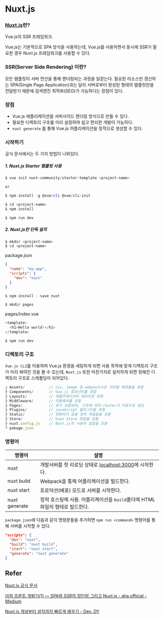 # Nuxt.js

### [Nuxt.js](<https://ko.nuxtjs.org/>)란?

Vue.js의 SSR 프레임워크.

Vue.js는 기본적으로 SPA 방식을 사용하는데, Vue.js를 사용하면서 동시에 SSR가 필요한 경우 Nuxt.js 프레임워크를 사용할 수 있다.



### SSR(Server Side Rendering) 이란?

모든 템플릿이 서버 연산을 통해 렌더링되는 과정을 일컫는다. 필요한 리소스만 갱신하는 SPA(Single Page Application)과는 달리 서버로부터 완성된 형태의 템플릿만을 전달받기 때문에 검색엔진 최적화(SEO)가 가능하다는 장점이 있다.



### 장점

- Vue.js 애플리케이션을 서버사이드 렌더링 방식으로 만들 수 있다.
- 필요한 디렉토리 구조를 미리 설정하여 쉽고 편리한 개발이 가능하다.
- `nuxt generate` 를 통해 Vue.js 어플리케이션을 정적으로 생성할 수 있다.



### 시작하기

공식 문서에서는 두 가지 방법이 나와있다.

##### 1. Nuxt.js Starter 템플릿 사용

```powershell
$ vue init nuxt-community/starter-template <project-name>

or

$ npm install -g @vue/cli @vue/cli-init
```

```powershell
$ cd <project-name>
$ npm install
```

```powershell
$ npm run dev
```



##### 2. Nuxt.js만 단독 설치

```powershell
$ mkdir <project-name>
$ cd <project-name>
```

package.json

```json
{
  "name": "my-app",
  "scripts": {
    "dev": "nuxt"
  }
}
```

```powershell
$ npm install --save nuxt
```

```powershell
$ mkdir pages
```

pages/index.vue
```powershell
<template>
  <h1>Hello world!</h1>
</template>
```

```powershell
$ npm run dev
```





### 디렉토리 구조

`Vue.js CLI`를 이용하여 Vue.js 환경을 세팅하게 되면 사용 목적에 맞게 디렉토리 구조가 미리 짜여진 것을 볼 수 있는데, `Nuxt.js` 또한 마찬가지로 설치하게 되면 정해진 디렉토리 구조로 스캐폴딩이 되어있다.

```javascript
┌ Assets/			// css, image 등 webpack으로 처리할 에셋들을 포함
├ Components/		// Vue.js 컴포넌트를 포함
├ Layouts/			// 애플리케이션의 레이아웃 포함
├ Middleware/		// 미들웨어를 포함
├ Pages/			// 뷰가 포함되며, 구조에 따라 router가 자동으로 생성
├ Plugins/			// javaScript 플러그인을 포함
├ Static/			// 변환되지 않을 정적 파일들을 포함
├ Store/			// Vuex Store 파일을 포함
├ nuxt.config.js	// Nuxt.js의 사용자 설정을 포함
└ pakage.json
```





### 명령어

| 명령어        | 설명                                                         |
| ------------- | ------------------------------------------------------------ |
| nuxt          | 개발서버를 핫 리로딩 상태로 [localhost:3000](http://localhost:3000/)에 시작한다. |
| nuxt build    | Webpack을 통해 어플리케이션을 빌드한다.                      |
| nuxt start    | 프로덕션(배포) 모드로 서버를 시작한다.                       |
| nuxt generate | 정적 호스팅에 사용. 어플리케이션을 `build`폴더에 HTML 파일의 형태로 빌드한다. |

`package.json`에 다음과 같이 명령문들을 추가하면 `npm run <command>` 명령어를 통해 서버를 시작할 수 있다.

```json
"scripts": {
  "dev": "nuxt",
  "build": "nuxt build",
  "start": "nuxt start",
  "generate": "nuxt generate"
}
```



## Refer

[Nuxt.js 공식 문서](<https://ko.nuxtjs.org/>)

[아하 프론트 개발기(1) — SPA와 SSR의 장단점 그리고 Nuxt.js - aha.official - Medium]([https://medium.com/aha-official/%EC%95%84%ED%95%98-%ED%94%84%EB%A1%A0%ED%8A%B8-%EA%B0%9C%EB%B0%9C%EA%B8%B0-1-spa%EC%99%80-ssr%EC%9D%98-%EC%9E%A5%EB%8B%A8%EC%A0%90-%EA%B7%B8%EB%A6%AC%EA%B3%A0-nuxt-js-cafdc3ac2053](https://medium.com/aha-official/아하-프론트-개발기-1-spa와-ssr의-장단점-그리고-nuxt-js-cafdc3ac2053))

[Nuxt.js 개념부터 설치까지 빠르게 배우기 - Dev. DY](<https://kdydesign.github.io/2019/04/10/nuxtjs-tutorial/>)